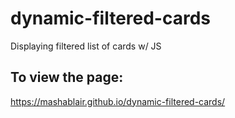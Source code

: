 # dynamic-filtered-cards
Displaying filtered list of cards w/ JS

## To view the page:
https://mashablair.github.io/dynamic-filtered-cards/
